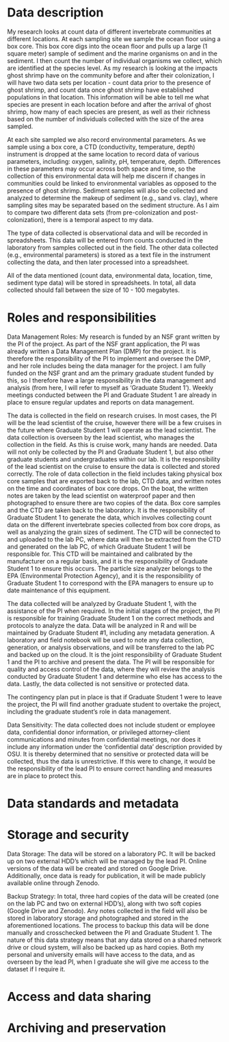 # Data description

My research looks at count data of different invertebrate communities at different locations. At each sampling site we sample the ocean floor using a box core. This box core digs into the ocean floor and pulls up a large (1 square meter) sample of sediment and the marine organisms on and in the sediment. I then count the number of individual organisms we collect, which are identified at the species level. As my research is looking at the impacts ghost shrimp have on the community before and after their colonization, I will have two data sets per location - count data prior to the presence of ghost shrimp, and count data once ghost shrimp have established populations in that location. This information will be able to tell me what species are present in each location before and after the arrival of ghost shrimp, how many of each species are present, as well as their richness based on the number of individuals collected with the size of the area sampled. 

At each site sampled we also record environmental parameters. As we sample using a box core, a CTD (conductivity, temperature, depth) instrument is dropped at the same location to record data of various parameters, including: oxygen, salinity, pH, temperature, depth. Differences in these parameters may occur across both space and time, so the collection of this environmental data will help me discern if changes in communities could be linked to environmental variables as opposed to the presence of ghost shrimp. Sediment samples will also be collected and analyzed to determine the makeup of sediment (e.g., sand vs. clay), where sampling sites may be separated based on the sediment structure. As I aim to compare two different data sets (from pre-colonization and post-colonization), there is a temporal aspect to my data. 

The type of data collected is observational data and will be recorded in spreadsheets. This data will be entered from counts conducted in the laboratory from samples collected out in the field. The other data collected (e.g., environmental parameters) is stored as a text file in the instrument collecting the data, and then later processed into a spreadsheet. 

All of the data mentioned (count data, environmental data, location, time, sediment type data) will be stored in spreadsheets. In total, all data collected should fall between the size of 10 - 100 megabytes. 


# Roles and responsibilities 

Data Management Roles: My research is funded by an NSF grant written by the PI of the project. As part of the NSF grant application, the PI was already written a Data Management Plan (DMP) for the project. It is therefore the responsibility of the PI to implement and oversee the DMP, and her role includes being the data manager for the project. I am fully funded on the NSF grant and am the primary graduate student funded by this, so I therefore have a large responsibility in the data management and analysis (from here, I will refer to myself as ‘Graduate Student 1’). Weekly meetings conducted between the PI and Graduate Student 1 are already in place to ensure regular updates and reports on data management. 

The data is collected in the field on research cruises. In most cases, the PI will be the lead scientist of the cruise, however there will be a few cruises in the future where Graduate Student 1 will operate as the lead scientist. The data collection is overseen by the lead scientist, who manages the collection in the field. As this is cruise work, many hands are needed. Data will not only be collected by the PI and Graduate Student 1, but also other graduate students and undergraduates within our lab. It is the responsibility of the lead scientist on the cruise to ensure the data is collected and stored correctly. The role of data collection in the field includes taking physical box core samples that are exported back to the lab, CTD data, and written notes on the time and coordinates of box core drops. On the boat, the written notes are taken by the lead scientist on waterproof paper and then photographed to ensure there are two copies of the data. 
Box core samples and the CTD are taken back to the laboratory. It is the responsibility of Graduate Student 1 to generate the data, which involves collecting count data on the different invertebrate species collected from box core drops, as well as analyzing the grain sizes of sediment. The CTD will be connected to and uploaded to the lab PC, where data will then be extracted from the CTD and generated on the lab PC, of which Graduate Student 1 will be responsible for. This CTD will be maintained and calibrated by the manufacturer on a regular basis, and it is the responsibility of Graduate Student 1 to ensure this occurs. The particle size analyzer belongs to the EPA (Environmental Protection Agency), and it is the responsibility of Graduate Student 1 to correspond with the EPA managers to ensure up to date maintenance of this equipment.

The data collected will be analyzed by Graduate Student 1, with the assistance of the PI when required. In the initial stages of the project, the PI is responsible for training Graduate Student 1 on the correct methods and protocols to analyze the data. Data will be analyzed in R and will be maintained by Graduate Student #1, including any metadata generation. A laboratory and field notebook will be used to note any data collection, generation, or analysis observations, and will be transferred to the lab PC and backed up on the cloud. It is the joint responsibility of Graduate Student 1 and the PI to archive and present the data. The PI will be responsible for quality and access control of the data, where they will review the analysis conducted by Graduate Student 1 and determine who else has access to the data. Lastly, the data collected is not sensitive or protected data. 

The contingency plan put in place is that if Graduate Student 1 were to leave the project, the PI will find another graduate student to overtake the project, including the graduate student’s role in data management. 

Data Sensitivity: The data collected does not include student or employee data, confidential donor information, or privileged attorney-client communications and minutes from confidential meetings, nor does it include any information under the ‘confidential data’ description provided by OSU. It is thereby determined that no sensitive or protected data will be collected, thus the data is unrestrictive. If this were to change, it would be the responsibility of the lead PI to ensure correct handling and measures are in place to protect this. 


# Data standards and metadata


# Storage and security

Data Storage: The data will be stored on a laboratory PC. It will be backed up on two external HDD’s which will be managed by the lead PI. Online versions of the data will be created and stored on Google Drive. Additionally, once data is ready for publication, it will be made publicly available online through Zenodo. 

Backup Strategy: In total, three hard copies of the data will be created (one on the lab PC and two on external HDD’s), along with two soft copies (Google Drive and Zenodo). Any notes collected in the field will also be stored in laboratory storage and photographed and stored in the aforementioned locations. The process to backup this data will be done manually and crosschecked between the PI and Graduate Student 1. The nature of this data strategy means that any data stored on a shared network drive or cloud system, will also be backed up as hard copies. Both my personal and university emails will have access to the data, and as overseen by the lead PI, when I graduate she will give me access to the dataset if I require it. 


# Access and data sharing


# Archiving and preservation


